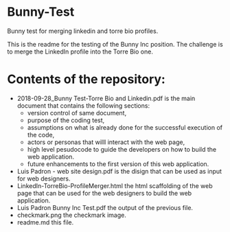 # Bunny-Test
Bunny test for merging linkedin and torre bio profiles.



This is the readme for the testing of the Bunny Inc position. The challenge is to merge the LinkedIn profile into the Torre Bio one.

# Contents of the repository:

- 2018-09-28_Bunny Test-Torre Bio and Linkedin.pdf is the main document that contains the following sections:
  - version control of same document,
  - purpose of the coding test,
  - assumptions on what is already done for the successful execution of the code,
  - actors or personas that willl interact with the web page,
  - high level pesudocode to guide the developers on how to build the web application.
  - future enhancements to the first version of this web application.
- Luis Padron - web site design.pdf is the disign that can be used as input for web designers.
- LinkedIn-TorreBio-ProfileMerger.html the html scaffolding of the web page that can be used for the web designers to build the web application.
- Luis Padron Bunny Inc Test.pdf the output of the previous file.
- checkmark.png the checkmark image.
- readme.md this file.



